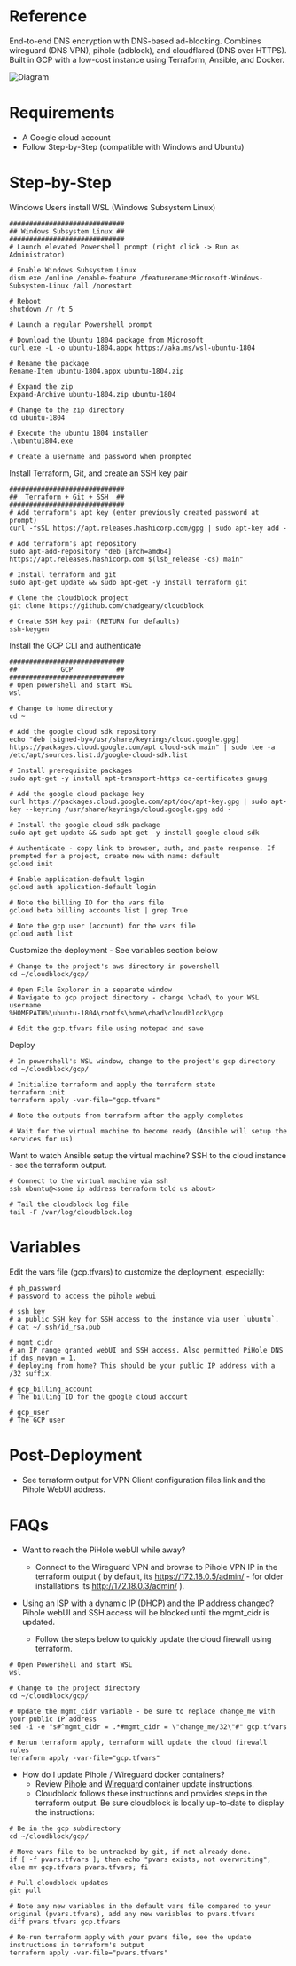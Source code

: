 # Reference
End-to-end DNS encryption with DNS-based ad-blocking. Combines wireguard (DNS VPN), pihole (adblock), and cloudflared (DNS over HTTPS). Built in GCP with a low-cost instance using Terraform, Ansible, and Docker.

![Diagram](../diagram.png)

# Requirements
- A Google cloud account
- Follow Step-by-Step (compatible with Windows and Ubuntu)

# Step-by-Step 
Windows Users install WSL (Windows Subsystem Linux)
```
#############################
## Windows Subsystem Linux ##
#############################
# Launch elevated Powershell prompt (right click -> Run as Administrator)
 
# Enable Windows Subsystem Linux
dism.exe /online /enable-feature /featurename:Microsoft-Windows-Subsystem-Linux /all /norestart
 
# Reboot
shutdown /r /t 5
 
# Launch a regular Powershell prompt
 
# Download the Ubuntu 1804 package from Microsoft
curl.exe -L -o ubuntu-1804.appx https://aka.ms/wsl-ubuntu-1804
 
# Rename the package
Rename-Item ubuntu-1804.appx ubuntu-1804.zip
 
# Expand the zip
Expand-Archive ubuntu-1804.zip ubuntu-1804
 
# Change to the zip directory
cd ubuntu-1804
 
# Execute the ubuntu 1804 installer
.\ubuntu1804.exe
 
# Create a username and password when prompted
```

Install Terraform, Git, and create an SSH key pair
```
#############################
##  Terraform + Git + SSH  ##
#############################
# Add terraform's apt key (enter previously created password at prompt)
curl -fsSL https://apt.releases.hashicorp.com/gpg | sudo apt-key add -
 
# Add terraform's apt repository
sudo apt-add-repository "deb [arch=amd64] https://apt.releases.hashicorp.com $(lsb_release -cs) main"
 
# Install terraform and git
sudo apt-get update && sudo apt-get -y install terraform git
 
# Clone the cloudblock project
git clone https://github.com/chadgeary/cloudblock

# Create SSH key pair (RETURN for defaults)
ssh-keygen
```

Install the GCP CLI and authenticate
```
#############################
##           GCP           ##
#############################
# Open powershell and start WSL
wsl

# Change to home directory
cd ~

# Add the google cloud sdk repository
echo "deb [signed-by=/usr/share/keyrings/cloud.google.gpg] https://packages.cloud.google.com/apt cloud-sdk main" | sudo tee -a /etc/apt/sources.list.d/google-cloud-sdk.list

# Install prerequisite packages
sudo apt-get -y install apt-transport-https ca-certificates gnupg

# Add the google cloud package key
curl https://packages.cloud.google.com/apt/doc/apt-key.gpg | sudo apt-key --keyring /usr/share/keyrings/cloud.google.gpg add -

# Install the google cloud sdk package
sudo apt-get update && sudo apt-get -y install google-cloud-sdk

# Authenticate - copy link to browser, auth, and paste response. If prompted for a project, create new with name: default
gcloud init

# Enable application-default login
gcloud auth application-default login

# Note the billing ID for the vars file
gcloud beta billing accounts list | grep True

# Note the gcp user (account) for the vars file
gcloud auth list
```

Customize the deployment - See variables section below
```
# Change to the project's aws directory in powershell
cd ~/cloudblock/gcp/

# Open File Explorer in a separate window
# Navigate to gcp project directory - change \chad\ to your WSL username
%HOMEPATH%\ubuntu-1804\rootfs\home\chad\cloudblock\gcp

# Edit the gcp.tfvars file using notepad and save
```

Deploy
```
# In powershell's WSL window, change to the project's gcp directory
cd ~/cloudblock/gcp/

# Initialize terraform and apply the terraform state
terraform init
terraform apply -var-file="gcp.tfvars"

# Note the outputs from terraform after the apply completes

# Wait for the virtual machine to become ready (Ansible will setup the services for us)
```

Want to watch Ansible setup the virtual machine? SSH to the cloud instance - see the terraform output.
```
# Connect to the virtual machine via ssh
ssh ubuntu@<some ip address terraform told us about>

# Tail the cloudblock log file
tail -F /var/log/cloudblock.log
```

# Variables
Edit the vars file (gcp.tfvars) to customize the deployment, especially:

```
# ph_password
# password to access the pihole webui

# ssh_key
# a public SSH key for SSH access to the instance via user `ubuntu`.
# cat ~/.ssh/id_rsa.pub

# mgmt_cidr
# an IP range granted webUI and SSH access. Also permitted PiHole DNS if dns_novpn = 1. 
# deploying from home? This should be your public IP address with a /32 suffix. 

# gcp_billing_account
# The billing ID for the google cloud account

# gcp_user
# The GCP user
```

# Post-Deployment
- See terraform output for VPN Client configuration files link and the Pihole WebUI address.

# FAQs
- Want to reach the PiHole webUI while away?
  - Connect to the Wireguard VPN and browse to Pihole VPN IP in the terraform output ( by default, its https://172.18.0.5/admin/ - for older installations its http://172.18.0.3/admin/ ).

- Using an ISP with a dynamic IP (DHCP) and the IP address changed? Pihole webUI and SSH access will be blocked until the mgmt_cidr is updated.
  - Follow the steps below to quickly update the cloud firewall using terraform.

```
# Open Powershell and start WSL
wsl

# Change to the project directory
cd ~/cloudblock/gcp/

# Update the mgmt_cidr variable - be sure to replace change_me with your public IP address
sed -i -e "s#^mgmt_cidr = .*#mgmt_cidr = \"change_me/32\"#" gcp.tfvars

# Rerun terraform apply, terraform will update the cloud firewall rules
terraform apply -var-file="gcp.tfvars"
```

- How do I update Pihole / Wireguard docker containers?
  - Review [Pihole](https://github.com/pi-hole/docker-pi-hole#upgrading-persistence-and-customizations) and [Wireguard](https://github.com/linuxserver/docker-wireguard) container update instructions.
  - Cloudblock follows these instructions and provides steps in the terraform output. Be sure cloudblock is locally up-to-date to display the instructions:
```
# Be in the gcp subdirectory
cd ~/cloudblock/gcp/

# Move vars file to be untracked by git, if not already done.
if [ -f pvars.tfvars ]; then echo "pvars exists, not overwriting"; else mv gcp.tfvars pvars.tfvars; fi

# Pull cloudblock updates
git pull

# Note any new variables in the default vars file compared to your original (pvars.tfvars), add any new variables to pvars.tfvars
diff pvars.tfvars gcp.tfvars

# Re-run terraform apply with your pvars file, see the update instructions in terraform's output
terraform apply -var-file="pvars.tfvars"
```
